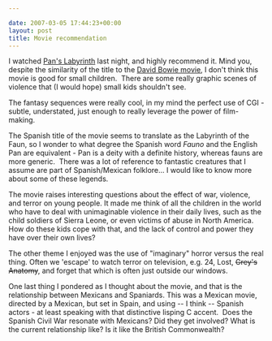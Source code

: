 ```yaml
---

date: 2007-03-05 17:44:23+00:00
layout: post
title: Movie recommendation
---
```


I watched [Pan's Labyrinth](http://imdb.com/title/tt0457430) last night, and highly recommend it. Mind you, despite the similarity of the title to the [David Bowie movie](http://imdb.com/title/tt0091369/), I don't think this movie is good for small children.  There are some really graphic scenes of violence that (I would hope) small kids shouldn't see.

The fantasy sequences were really cool, in my mind the perfect use of CGI - subtle, understated, just enough to really leverage the power of film-making.

The Spanish title of the movie seems to translate as the Labyrinth of the Faun, so I wonder to what degree the Spanish word _Fauno_ and the English Pan are equivalent - Pan is a deity with a definite history, whereas fauns are more generic.  There was a lot of reference to fantastic creatures that I assume are part of Spanish/Mexican folklore... I would like to know more about some of these legends.

The movie raises interesting questions about the effect of war, violence, and terror on young people. It made me think of all the children in the world who have to deal with unimaginable violence in their daily lives, such as the child soldiers of Sierra Leone, or even victims of abuse in North America. How do these kids cope with that, and the lack of control and power they have over their own lives?

The other theme I enjoyed was the use of "imaginary" horror versus the real thing. Often we 'escape' to watch terror on television, e.g. 24, Lost, <strike>Grey's Anatomy</strike>, and forget that which is often just outside our windows.

One last thing I pondered as I thought about the movie, and that is the relationship between Mexicans and Spaniards. This was a Mexican movie, directed by a Mexican, but set in Spain, and using -- I think -- Spanish actors - at least speaking with that distinctive lisping C accent.  Does the Spanish Civil War resonate with Mexicans? Did they get involved? What is the current relationship like? Is it like the British Commonwealth?
